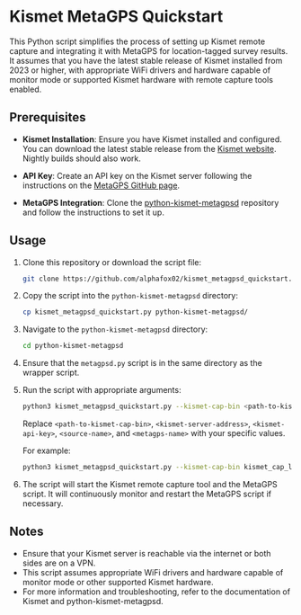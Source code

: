# Kismet MetaGPS Quickstart

This Python script simplifies the process of setting up Kismet remote capture and integrating it with MetaGPS for location-tagged survey results. It assumes that you have the latest stable release of Kismet installed from 2023 or higher, with appropriate WiFi drivers and hardware capable of monitor mode or supported Kismet hardware with remote capture tools enabled.

## Prerequisites

- **Kismet Installation**: Ensure you have Kismet installed and configured. You can download the latest stable release from the [Kismet website](https://www.kismetwireless.net/downloads/). Nightly builds should also work.
  
- **API Key**: Create an API key on the Kismet server following the instructions on the [MetaGPS GitHub page](https://github.com/hobobandy/python-kismet-metagpsd).

- **MetaGPS Integration**: Clone the [python-kismet-metagpsd](https://github.com/hobobandy/python-kismet-metagpsd) repository and follow the instructions to set it up.

## Usage

1. Clone this repository or download the script file:

    ```bash
    git clone https://github.com/alphafox02/kismet_metagpsd_quickstart.git
    ```

2. Copy the script into the `python-kismet-metagpsd` directory:

    ```bash
    cp kismet_metagpsd_quickstart.py python-kismet-metagpsd/
    ```

3. Navigate to the `python-kismet-metagpsd` directory:

    ```bash
    cd python-kismet-metagpsd
    ```

4. Ensure that the `metagpsd.py` script is in the same directory as the wrapper script.

5. Run the script with appropriate arguments:

    ```bash
    python3 kismet_metagpsd_quickstart.py --kismet-cap-bin <path-to-kismet-cap-bin> --kismet-host <kismet-server-address> --kismet-apikey <kismet-api-key> --source-name <source-name> --metagps-name <metagps-name> --use-ssl
    ```

    Replace `<path-to-kismet-cap-bin>`, `<kismet-server-address>`, `<kismet-api-key>`, `<source-name>`, and `<metagps-name>` with your specific values.

    For example:

    ```bash
    python3 kismet_metagpsd_quickstart.py --kismet-cap-bin kismet_cap_linux_wifi --kismet-host 10.185.1.147:2501 --kismet-apikey 156AD3F90791C3960058E53BD7FF80CE --source-name wlp1s0 --metagps-name remote0
    ```

6. The script will start the Kismet remote capture tool and the MetaGPS script. It will continuously monitor and restart the MetaGPS script if necessary.


## Notes

- Ensure that your Kismet server is reachable via the internet or both sides are on a VPN.
- This script assumes appropriate WiFi drivers and hardware capable of monitor mode or other supported Kismet hardware.
- For more information and troubleshooting, refer to the documentation of Kismet and python-kismet-metagpsd.

